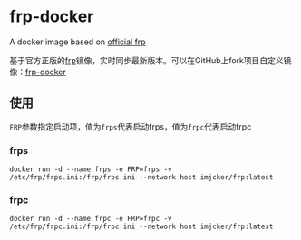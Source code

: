 # frp-docker
A docker image based on [official frp](https://github.com/fatedier/frp)

基于官方正版的[frp](https://github.com/fatedier/frp)镜像，实时同步最新版本。可以在GitHub上fork项目自定义镜像：[frp-docker](https://github.com/everydoc/frp-docker)


## 使用

`FRP`参数指定启动项，值为`frps`代表启动frps，值为`frpc`代表启动frpc

### frps
```shell
docker run -d --name frps -e FRP=frps -v /etc/frp/frps.ini:/frp/frps.ini --network host imjcker/frp:latest

```

### frpc
```shell
docker run -d --name frpc -e FRP=frpc -v /etc/frp/frpc.ini:/frp/frpc.ini --network host imjcker/frp:latest

```
